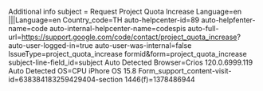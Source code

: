 Additional info
subject = Request Project Quota lncrease
Language=en
|||Language=en
Country_code=TH
auto-helpcenter-id=89
auto-helpfenter-name=code
auto-internal-helpcenter-name=codespis
auto-full-url=https://support.google.com/code/contact/project_quota_increase?
auto-user-logged-in=true
auto-user-was-internal=false
lssueType=project_quota_increase
formid&form=project_quota_increase
subject-line-field_id=subject
Auto Detected Browser=Crios 120.0.6999.119
Auto Detected OS=CPU iPhore OS 15.8
Form_support_content-visit-id=638384183259429404-section 1446(f)=1378486944


